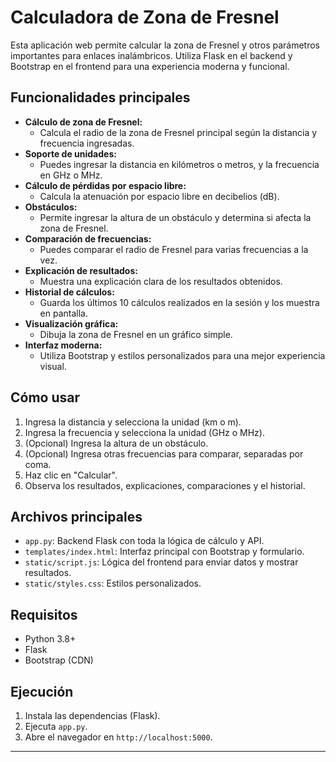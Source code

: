 # Calculadora de Zona de Fresnel

Esta aplicación web permite calcular la zona de Fresnel y otros parámetros importantes para enlaces inalámbricos. Utiliza Flask en el backend y Bootstrap en el frontend para una experiencia moderna y funcional.

## Funcionalidades principales

- **Cálculo de zona de Fresnel:**
  - Calcula el radio de la zona de Fresnel principal según la distancia y frecuencia ingresadas.
- **Soporte de unidades:**
  - Puedes ingresar la distancia en kilómetros o metros, y la frecuencia en GHz o MHz.
- **Cálculo de pérdidas por espacio libre:**
  - Calcula la atenuación por espacio libre en decibelios (dB).
- **Obstáculos:**
  - Permite ingresar la altura de un obstáculo y determina si afecta la zona de Fresnel.
- **Comparación de frecuencias:**
  - Puedes comparar el radio de Fresnel para varias frecuencias a la vez.
- **Explicación de resultados:**
  - Muestra una explicación clara de los resultados obtenidos.
- **Historial de cálculos:**
  - Guarda los últimos 10 cálculos realizados en la sesión y los muestra en pantalla.
- **Visualización gráfica:**
  - Dibuja la zona de Fresnel en un gráfico simple.
- **Interfaz moderna:**
  - Utiliza Bootstrap y estilos personalizados para una mejor experiencia visual.

## Cómo usar

1. Ingresa la distancia y selecciona la unidad (km o m).
2. Ingresa la frecuencia y selecciona la unidad (GHz o MHz).
3. (Opcional) Ingresa la altura de un obstáculo.
4. (Opcional) Ingresa otras frecuencias para comparar, separadas por coma.
5. Haz clic en "Calcular".
6. Observa los resultados, explicaciones, comparaciones y el historial.

## Archivos principales

- `app.py`: Backend Flask con toda la lógica de cálculo y API.
- `templates/index.html`: Interfaz principal con Bootstrap y formulario.
- `static/script.js`: Lógica del frontend para enviar datos y mostrar resultados.
- `static/styles.css`: Estilos personalizados.

## Requisitos

- Python 3.8+
- Flask
- Bootstrap (CDN)

## Ejecución

1. Instala las dependencias (Flask).
2. Ejecuta `app.py`.
3. Abre el navegador en `http://localhost:5000`.

---

